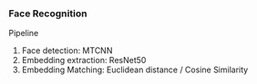### Face Recognition

Pipeline
1. Face detection: MTCNN
2. Embedding extraction: ResNet50
3. Embedding Matching: Euclidean distance / Cosine Similarity